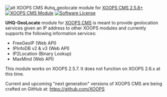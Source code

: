 ![alt XOOPS CMS](https://xoops.org/images/logoXoops4GithubRepository.png)
#uhq_geolocate module for  [XOOPS CMS 2.5.8+](https://xoops.org)
[![XOOPS CMS Module](https://img.shields.io/badge/XOOPS%20CMS-Module-blue.svg)](https://xoops.org)
[![Software License](https://img.shields.io/badge/license-GPL-brightgreen.svg?style=flat)](LICENSE)

**UHQ-GeoLocate** module for [XOOPS CMS](https://xoops.org) is meant to provide geolocation services given an IP address to other XOOPS modules and currently supports the following information services:

* FreeGeoIP (Web API)
* IPInfoDB v2 & v3 (Web API)
* IP2Location (Binary Lookup)
* MaxMind (Web API)

This module works on XOOPS 2.5.7. It does not function on XOOPS 2.6.x at this time.

Current and upcoming "next generation" versions of XOOPS CMS are being crafted on GitHub at: https://github.com/XOOPS

